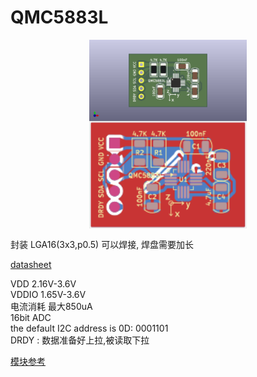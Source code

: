 # QMC5883L  
  
<img src="./QMC5883L_F.png" style="display:block; margin:auto; width:50%;" />    
<img src="./QMC5883L-Edge_Cuts.svg" style="display:block; margin:auto; width:50%;" />    
  
封装 LGA16(3x3,p0.5) 可以焊接, 焊盘需要加长  
  
[datasheet](https://www.jlc-smt.com/lcsc/detail?componentCode=C976032)  
  
VDD 2.16V-3.6V  
VDDIO 1.65V-3.6V  
电流消耗 最大850uA  
16bit ADC  
the default  I2C address is 0D: 0001101    
DRDY : 数据准备好上拉,被读取下拉  
  
[模块参考](https://item.taobao.com/item.htm?abbucket=4&detail_redpacket_pop=true&id=670631408699&ltk2=1747749644070qp6qp09jpq23lzgjg8umnh&ns=1&priceTId=213e044f17477496188852615e1bc5&query=qmc5883l%E6%A8%A1%E5%9D%97&spm=a21n57.1.hoverItem.2&utparam=%7B%22aplus_abtest%22%3A%2288fea62abbedbf266e4b60de05d06fd2%22%7D&xxc=taobaoSearch)
